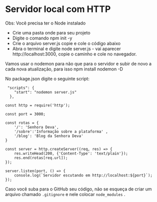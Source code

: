 # Servidor local com HTTP 
Obs: Você precisa ter o Node instalado
<ul>
 <li>Crie uma pasta onde para seu projeto</li>
  <li>Digite o comando npm init -y</li>
  <li>Crie o arquivo server.js copie e cole o código abaixo</li>
  <li>Abra o terminal e digite node server.js - vai aparecer http://localhost:3000, copie o caminho e cole no navegador.</li>
</ul>



Vamos usar o nodemon para não que para o servidor e subir de novo a cada nova atualização, para isso npm install nodemon -D

No package.json digite o seguinte script: 
```Jsx
 "scripts": {
    "start": "nodemon server.js"
  },
```

```Jsx
const http = require('http');

const port = 3000;

const rotas = {
    '/': 'Senhora Deva',
    '/sobre':'Informação sobre a plataforma' ,
    '/blog': 'Blog da Senhora Deva'
}

const server = http.createServer((req, res) => {
    res.writeHead(200, {'Content-Type': 'text/plain'});
    res.end(rotas[req.url]);
});

server.listen(port, () => {
    console.log(`Servidor escutando em http://localhost:${port}`);
});
```
Caso você suba para o GitHub seu código, não se esqueça de criar um arquivo chamado `.gitignore`  e nele colocar `node_modules` .
